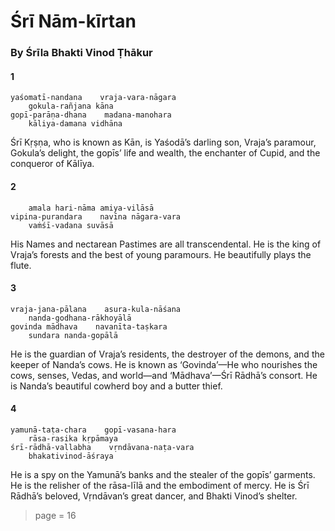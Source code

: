 # Śrī Nām-kīrtan

### By Śrīla Bhakti Vinod Ṭhākur

#### 1

    yaśomatī-nandana    vraja-vara-nāgara
        gokula-rañjana kāna
    gopī-parāṇa-dhana    madana-manohara
        kāliya-damana vidhāna

Śrī Kṛṣṇa, who is known as Kān, is Yaśodā’s darling son, Vraja’s paramour, Gokula’s delight, the gopīs’ life and wealth, the enchanter of Cupid, and the conqueror of Kālīya.

#### 2

        amala hari-nāma amiya-vilāsā
    vipina-purandara    navīna nāgara-vara
        vaṁśī-vadana suvāsā

His Names and nectarean Pastimes are all transcendental. He is the king of Vraja’s forests and the best of young paramours. He beautifully plays the flute.

#### 3

    vraja-jana-pālana    asura-kula-nāśana
        nanda-godhana-rākhoyālā
    govinda mādhava    navanīta-taṣkara
        sundara nanda-gopālā

He is the guardian of Vraja’s residents, the destroyer of the demons, and the keeper of Nanda’s cows. He is known as ‘Govinda’—He who nourishes the cows, senses, Vedas, and world—and ‘Mādhava’—Śrī Rādhā’s consort. He is Nanda’s beautiful cowherd boy and a butter thief.

#### 4

    yamunā-taṭa-chara    gopī-vasana-hara
        rāsa-rasika kṛpāmaya
    śrī-rādhā-vallabha    vṛndāvana-naṭa-vara
        bhakativinod-āśraya

He is a spy on the Yamunā’s banks and the stealer of the gopīs’ garments. He is the relisher of the rāsa-līlā and the embodiment of mercy. He is Śrī Rādhā’s beloved, Vṛndāvan’s great dancer, and Bhakti Vinod’s shelter.


> page = 16
